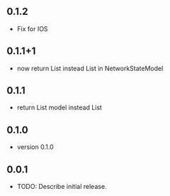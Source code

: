 ## 0.1.2

* Fix for IOS

## 0.1.1+1

* now return List<String> instead List<dynamic> in NetworkStateModel

## 0.1.1

* return List model instead List<dynamic>

## 0.1.0

* version 0.1.0

## 0.0.1

* TODO: Describe initial release.
